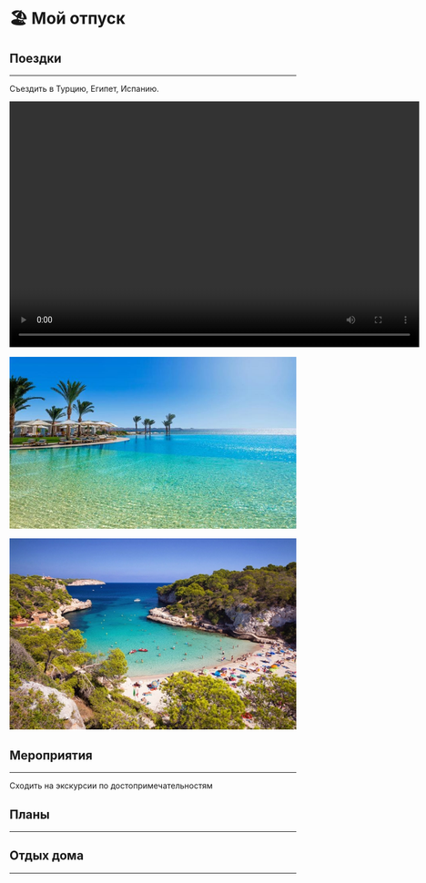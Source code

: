 # 🏖 Мой отпуск

## Поездки
---
Съездить в Турцию, Египет, Испанию.

<video width="720" height="432" controls="controls">
  <source src="Antaly.mov" type="video/mp4">
</video>

![Египет](Egypt.jpg)

![Испания](Spain.jpg)

## Мероприятия
---
Сходить на экскурсии по достопримечательностям

## Планы
---


## Отдых дома
---

